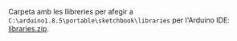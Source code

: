 Carpeta amb les llibreries per afegir a `C:\arduino1.8.5\portable\sketchbook\libraries` per l'Arduino IDE: [libraries.zip](https://drive.google.com/file/d/17WDXd_KxvK-SNIQpFhLCvejSKTYfvdBz/view?usp=sharing).
